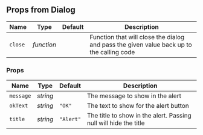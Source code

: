 ## Props from Dialog
| Name | Type | Default | Description |
| --- | --- | --- | --- |
| `close` | _function_ | | Function that will close the dialog and pass the given value back up to the calling code

### Props
| Name | Type | Default | Description |
| --- | --- | --- | --- |
| `message` | _string_ | | The message to show in the alert
| `okText` | _string_ | `"OK"` | The text to show for the alert button
| `title` | _string_ | `"Alert"` | The title to show in the alert. Passing null will hide the title

